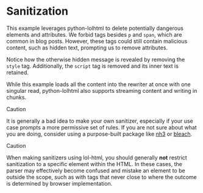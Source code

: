 Sanitization
=================

This example leverages python-lolhtml to delete potentially dangerous elements and attributes. We forbid tags besides 
`p` and `span`, which are common in blog posts. However, these tags could still contain malicious content, such as 
hidden text, prompting us to remove attributes.

Notice how the otherwise hidden message is revealed by removing the `style` tag. Additionally, the `script` tag is 
removed and its inner text is retained.

While this example loads all the content into the rewriter at once with one singular read, python-lolhtml also supports
streaming content and writing in chunks.

> [!CAUTION]
> It is generally a bad idea to make your own sanitizer, especially if your use case prompts a more permissive set of 
> rules. If you are not sure about what you are doing, consider using a purpose-built package like 
> [nh3](https://pypi.org/project/nh3/) or [bleach](https://pypi.org/project/bleach/).

> [!CAUTION]
> When making sanitizers using lol-html, you should generally **not** restrict sanitization to a specific element within
> the HTML. In these cases, the parser may effectively become confused and mistake an element to be outside the scope, 
> such as with tags that never close to where the outcome is determined by browser implementation.